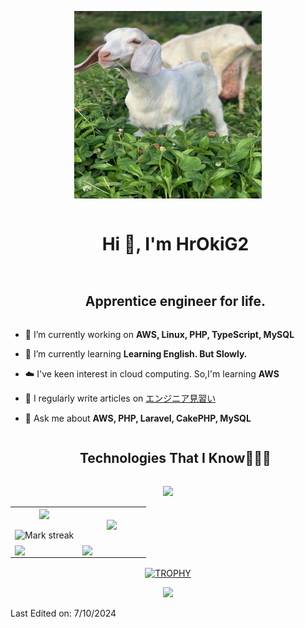 <p align="center">
  <img src="./images/goat.JPG" alt="goat" width="300" height="300">
</p>

<!--h1 without bottom border-->
<div id="user-content-toc">
  <ul align="center">
    <summary><h1 style="display: inline-block">Hi 👋, I'm HrOkiG2</h1></summary>
  </ul>
</div>


<!--h2 without bottom border-->
<div id="user-content-toc">
  <ul align="center">
    <summary><h2 style="display: inline-block">Apprentice engineer for life.</h2></summary>
  </ul>
</div>


<!--Intro start-->
- 🔭 I’m currently working on **AWS, Linux, PHP, TypeScript, MySQL**

- 🌱 I’m currently learning **Learning English. But Slowly.**

- ☁️ I've keen interest in cloud computing. So,I'm learning **AWS**

- 📝 I regularly write articles on [エンジニア見習い](https://otonan-syusyoku.work)

- 💬 Ask me about **AWS, PHP, Laravel, CakePHP, MySQL**
<!--Intro end-->

<!--h1 without bottom border-->
<div id="user-content-toc">
  <ul align="center">
    <summary><h2 style="display: inline-block">Technologies That I Know👨🏻‍💻</h2></summary>
  </ul>
</div>
<!--tech stack icons-->
<p align="center">
  <a href="https://skillicons.dev">
    <img src="https://skillicons.dev/icons?i=git,aws,ubuntu,docker,nginx,mysql,terraform,php,laravel,tailwind,js,jquery,ts,vue,&perline=14" />
  </a>
</p>



<!--- stats & Trophy (start) -->
<p align="center">
  <!--- stats (start) -->
<table align="center">
<tr border="none">
<td width="50%" align="center">
  
  <img  align="center"  src="https://github-readme-stats.vercel.app/api?username=HrOkiG2&theme=dark&show_icons=true&count_private=true" />
  <br></br>
  <img  title="🔥 Get streak stats for your profile at git.io/streak-stats" alt="Mark streak" src="https://github-readme-streak-stats.herokuapp.com/?user=hrokig2&theme=dark&hide_border=false" /> 
</td>

<td width="50%" align="center">

  <img  align="center"  src="https://github-readme-stats.anuraghazra1.vercel.app/api/top-langs/?username=hrokig2&theme=dark&hide_border=false&no-bg=true&no-frame=true&langs_count=10"/>
  
  </td>
</tr>
    <tr>
        <td>
            <img  align="center"  src="http://github-profile-summary-cards.vercel.app/api/cards/profile-details?username=hrokig2&theme=gruvbox"/>
        </td>
        <td>
            <img  align="center"  src="http://github-profile-summary-cards.vercel.app/api/cards/productive-time?username=hrokig2&theme=gruvbox&utcOffset=9"/>
        </td>
    </tr>
</table>
<!--- stats (end) -->

<!--- trophy (start) -->
<div align=center>
  <a href="https://github.com/ryo-ma/github-profile-trophy" title="Go to Source">
      <img align="center" width=84% src="https://github-profile-trophy.vercel.app/?username=hrokig2&theme=radical&row=1&column=7&margin-h=15&margin-w=5&no-bg=true" alt="TROPHY" />
    </a>
</div>
<!--- trophy (start) -->


</p>        
<!--- stats (end) -->


<!--profile visit count-->
<div align="center">
  
[![](https://visitcount.itsvg.in/api?id=hrokig2&icon=3&color=6)](https://visitcount.itsvg.in)
  
</div>



Last Edited on: 7/10/2024
